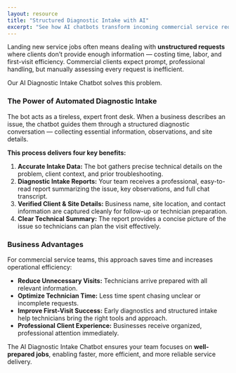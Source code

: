 ```yaml
---
layout: resource
title: "Structured Diagnostic Intake with AI"
excerpt: "See how AI chatbots transform incoming commercial service requests into actionable Diagnostic Intake reports—highlighting problem summary and verified site details."
---
```


Landing new service jobs often means dealing with **unstructured requests** where clients don’t provide enough information — costing time, labor, and first-visit efficiency. Commercial clients expect prompt, professional handling, but manually assessing every request is inefficient.

Our AI Diagnostic Intake Chatbot solves this problem.

### The Power of Automated Diagnostic Intake

The bot acts as a tireless, expert front desk. When a business describes an issue, the chatbot guides them through a structured diagnostic conversation — collecting essential information, observations, and site details.

**This process delivers four key benefits:**

1.  **Accurate Intake Data:** The bot gathers precise technical details on the problem, client context, and prior troubleshooting.  
2.  **Diagnostic Intake Reports:** Your team receives a professional, easy-to-read report summarizing the issue, key observations, and full chat transcript.  
3.  **Verified Client & Site Details:** Business name, site location, and contact information are captured cleanly for follow-up or technician preparation.  
4.  **Clear Technical Summary:** The report provides a concise picture of the issue so technicians can plan the visit effectively.

### Business Advantages

For commercial service teams, this approach saves time and increases operational efficiency:

* **Reduce Unnecessary Visits:** Technicians arrive prepared with all relevant information.  
* **Optimize Technician Time:** Less time spent chasing unclear or incomplete requests.  
* **Improve First-Visit Success:** Early diagnostics and structured intake help technicians bring the right tools and approach.  
* **Professional Client Experience:** Businesses receive organized, professional attention immediately.

The AI Diagnostic Intake Chatbot ensures your team focuses on **well-prepared jobs**, enabling faster, more efficient, and more reliable service delivery.
